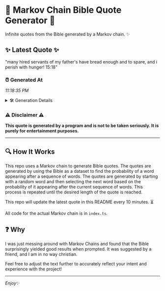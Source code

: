 # 📖 Markov Chain Bible Quote Generator 📖

Infinite quotes from the Bible generated by a Markov chain. ✨

## ✨ Latest Quote ✨
"many hired servants of my father's have bread enough and to spare, and i perish with hunger! 15:18"

### ⏰ Generated At
*11:18:35 PM*

<details>
    <summary>🛠️ Generation Details</summary>
    <p>
        <strong>🌱 Seed:</strong> many<br>
        <strong>🔄 Iterations:</strong> 17<br>
        <strong>📜 Context History:</strong><br>[ many ]: hired<br>[ many, hired ]: servants<br>[ many, hired, servants ]: of<br>[ many, hired, servants, of ]: my<br>[ many, hired, servants, of, my ]: father's<br>[ many, hired, servants, of, my, father's ]: have<br>[ hired, servants, of, my, father's, have ]: bread<br>[ servants, of, my, father's, have, bread ]: enough<br>[ of, my, father's, have, bread, enough ]: and<br>[ my, father's, have, bread, enough, and ]: to<br>[ father's, have, bread, enough, and, to ]: spare,<br>[ have, bread, enough, and, to, spare, ]: and<br>[ bread, enough, and, to, spare,, and ]: i<br>[ enough, and, to, spare,, and, i ]: perish<br>[ and, to, spare,, and, i, perish ]: with<br>[ to, spare,, and, i, perish, with ]: hunger!<br>[ spare,, and, i, perish, with, hunger! ]: 15:18<br>
    </p>
</details>

### ⚠️ Disclaimer ⚠️
**This quote is generated by a program and is not to be taken seriously. It is purely for entertainment purposes.**

---

## 🔍 How It Works

This repo uses a Markov chain to generate Bible quotes. The quotes are generated by using the Bible as a dataset to find the probability of a word appearing after a sequence of words. The quotes are generated by starting with a random word and then selecting the next word based on the probability of it appearing after the current sequence of words. This process is repeated until the desired length of the quote is reached.

This repo will update the latest quote in this README every 10 minutes. ⏳

All code for the actual Markov chain is in `index.ts`.

## ❓ Why

I was just messing around with Markov Chains and found that the Bible surprisingly yielded good results when prompted. 
It was suggested by a friend, and I am in no way christian.

Feel free to adjust the text further to accurately reflect your intent and experience with the project!

---

*Enjoy*✨
